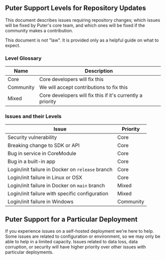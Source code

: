 ## Puter Support Levels for Repository Updates

This document describes issues requiring repository changes;
which issues will be fixed by Puter's core team, and which ones
will be fixed if the community makes a contribution.

This document is not "law". It is provided only as a helpful guide
on what to expect.

### Level Glossary

| Name | Description |
| ---- | ----------- |
| Core | Core developers will fix this |
| Community | We will accept contributions to fix this |
| Mixed | Core developers will fix this if it's currently a priority |

### Issues and their Levels

| Issue | Priority |
| ----- | -------- |
| Security vulnerability | Core |
| Breaking change to SDK or API | Core |
| Bug in service in CoreModule | Core |
| Bug in a built-in app | Core |
| Login/init failure in Docker on `release` branch | Core |
| Login/init failure in Linux or OSX | Core |
| Login/init failure in Docker on `main` branch | Mixed |
| Login/init failure with specific configuration | Mixed |
| Login/init failure in Windows | Community |


## Puter Support for a Particular Deployment

If you experience issues on a self-hosted deployment we're here to
help. Some issues are related to configuration or environment, so
we may only be able to help in a limited capacity. Issues related
to data loss, data corruption, or security will have higher priority
over other issues with particular deployments.
